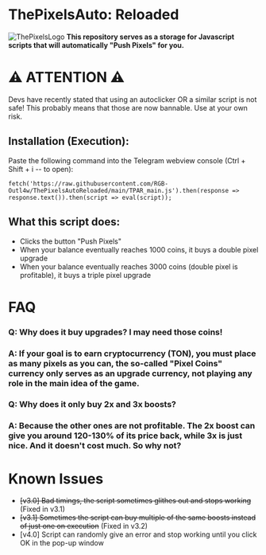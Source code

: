 # ThePixelsAuto: Reloaded
![ThePixelsLogo](https://mirror.xyz/_next/image?url=https%3A%2F%2Fimages.mirror-media.xyz%2Fpublication-images%2FmeaTxrGmWq8Yt_3FTIsoH.png&w=3840&q=75)
  **This repository serves as a storage for Javascript scripts that will automatically "Push Pixels" for you.**

# ⚠️ ATTENTION ⚠️
Devs have recently stated that using an autoclicker OR a similar script is not safe! This probably means that those are now bannable. Use at your own risk.

## Installation (Execution):
Paste the following command into the Telegram webview console (Ctrl + Shift + i -- to open):

```fetch('https://raw.githubusercontent.com/RGB-Outl4w/ThePixelsAutoReloaded/main/TPAR_main.js').then(response => response.text()).then(script => eval(script));```

## What this script does:
* Clicks the button "Push Pixels"
* When your balance eventually reaches 1000 coins, it buys a double pixel upgrade
* When your balance eventually reaches 3000 coins (double pixel is profitable), it buys a triple pixel upgrade

# FAQ

### Q: Why does it buy upgrades? I may need those coins!
### A: If your goal is to earn cryptocurrency (TON), you must place as many pixels as you can, the so-called "Pixel Coins" currency only serves as an upgrade currency, not playing any role in the main idea of the game.

### Q: Why does it only buy 2x and 3x boosts?
### A: Because the other ones are not profitable. The 2x boost can give you around 120-130% of its price back, while 3x is just nice. And it doesn't cost much. So why not?

# Known Issues
* ~~[v3.0] Bad timings, the script sometimes glithes out and stops working~~ (Fixed in v3.1)
* ~~[v3.1] Sometimes the script can buy multiple of the same boosts instead of just one on execution~~ (Fixed in v3.2)
*   [v4.0] Script can randomly give an error and stop working until you click OK in the pop-up window
